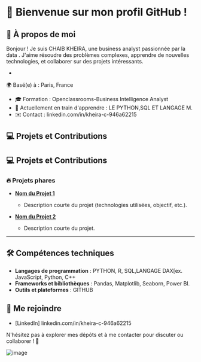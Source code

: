 # 👋 Bienvenue sur mon profil GitHub !

## 🎯 À propos de moi

Bonjour ! Je suis CHAIB KHEIRA, une business analyst  passionnée par la data . J'aime résoudre des problèmes complexes, apprendre de nouvelles technologies, et collaborer sur des projets intéressants.

- 

 🌍 Basé(e) à :  Paris, France
- 🎓 Formation : Openclassrooms-Business Intelligence Analyst
- 🌱 Actuellement en train d'apprendre : LE PYTHON,SQL ET LANGAGE M.
- ✉️ Contact : 
linkedin.com/in/kheira-c-946a62215

## 💻 Projets et Contributions
## 💻 Projets et Contributions

### 🔥 Projets phares

- **[Nom du Projet 1](lien_vers_projet)**
  - Description courte du projet (technologies utilisées, objectif, etc.).
 
- **[Nom du Projet 2](lien_vers_projet)**
  - Description courte du projet.

---
## 🛠️ Compétences techniques

- **Langages de programmation** :  PYTHON, R, SQL,LANGAGE DAX[ex. JavaScript, Python, C++
- **Frameworks et bibliothèques** : Pandas, Matplotlib, Seaborn, Power BI.
- **Outils et plateformes** : GITHUB
## 
## 🤝 Me rejoindre


- [LinkedIn] linkedin.com/in/kheira-c-946a62215


N'hésitez pas à explorer mes dépôts et à me contacter pour discuter ou collaborer ! 🚀

![image](https://github.com/user-attachments/assets/154ae8d4-00c9-4732-a186-728c08a327c6)
